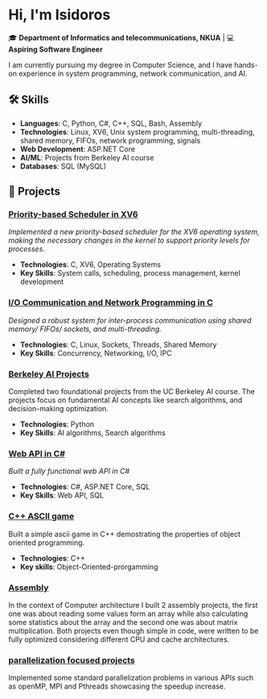 # Hi, I'm Isidoros 

🎓 **Department of Informatics and telecommunications, NKUA** | 💻 **Aspiring Software Engineer**

I am currently pursuing my degree in Computer Science, and I have hands-on experience in system programming, network communication, and AI. 

## 🛠 Skills

- **Languages**: C, Python, C#, C++, SQL, Bash, Assembly
- **Technologies**: Linux, XV6, Unix system programming, multi-threading, shared memory, FIFOs, network programming, signals
- **Web Development**:  ASP.NET Core
- **AI/ML**: Projects from Berkeley AI course
- **Databases**: SQL (MySQL)

## 🔭 Projects

### [Priority-based Scheduler in XV6](#https://github.com/isimrpickle/OS_assignment_2)
*Implemented a new priority-based scheduler for the XV6 operating system, making the necessary changes in the kernel to support priority levels for processes.*

- **Technologies**: C, XV6, Operating Systems
- **Key Skills**: System calls, scheduling, process management, kernel development

### [I/O Communication and Network Programming in C](#)
*Designed a robust system for inter-process communication using shared memory/ FIFOs/ sockets, and multi-threading.*

- **Technologies**: C, Linux, Sockets, Threads, Shared Memory
- **Key Skills**: Concurrency, Networking, I/O, IPC

### [Berkeley AI Projects](#)
Completed two foundational projects from the UC Berkeley AI course. The projects focus on fundamental AI concepts like search algorithms, and decision-making optimization. 

- **Technologies**: Python
- **Key Skills**: AI algorithms, Search algorithms

### [Web API in C#](#)
*Built a fully functional web API in C#*

- **Technologies**: C#, ASP.NET Core, SQL
- **Key Skills**:  Web API, SQL


### [C++ ASCII game](#)
Built a simple ascii game in C++ demostrating the properties of object oriented programming. 

- **Technologies**: C++
- **Key skills**: Object-Oriented-prorgamming

### [Assembly](#)
In the context of Computer architecture I built 2 assembly projects, the first one was about reading some values form an array while also calculating some statistics about the array and the second one was about matrix multiplication. Both projects even though simple in code, were written to be fully optimized considering different CPU and cache architectures.

### [parallelization focused projects](#)

Implemented some standard parallelization problems in various APIs such as openMP, MPI and Pthreads showcasing the speedup increase.


  


